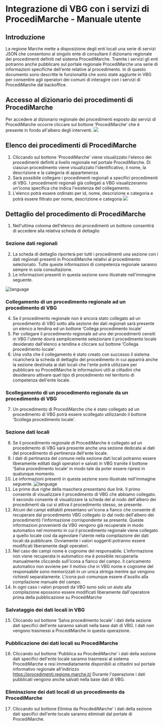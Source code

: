 # Integrazione di VBG con i servizi di ProcediMarche - Manuale utente

## Introduzione
La regione Marche mette a disposizione degli enti locali una serie di servizi JSON che consentono al singolo ente di consultare il dizionario regionale dei procedimenti definiti nel sistema ProcediMarche. Tramite i servizi gli enti potranno anche pubblicare sul portale regionale ProcediMarche una serie di informazioni specifiche dell'ente relative al procedimento.
In di questo documento sono descritte le funzionalità che sono state aggiunte in VBG per consentire agli operatori dei comuni di interagire con i servizi di ProcediMarche dal backoffice.


## Accesso al dizionario dei procedimenti di ProcediMarche
Per accedere al dizionario regionale dei procedimenti esposto dai servizi di ProcediMarche occorre cliccare sul bottone ‘ProcediMarche' che è presente in fondo all'albero degli interventi.
![](/configurazione/procedimarche/immagini/utepm1.png)


## Elenco dei procedimenti di ProcediMarche
1.	Cliccando sul bottone ‘ProcediMarche' viene visualizzato l'elenco dei procedimenti definiti a livello regionale nel portale ProcediMarche. Di ciascun procedimento viene visualizzato l'identificativo, il nome, la descrizione e la categoria di appartenenza
2.	Sarà possibile collegare i procedimenti regionali a specifici procedimenti di VBG. I procedimenti regionali già collegati a VBG visualizzeranno un'icona specifica   che indica l'esistenza del collegamento.
3.	L'elenco potrà essere ordinato per id, nome, descrizione e categoria e potrà essere filtrato per nome, descrizione e categoria
![](/configurazione/procedimarche/immagini/utepm2.png)

## Dettaglio del procedimento di ProcediMarche
1.	Nell'ultima colonna dell'elenco dei procedimenti un bottone consentirà di accedere alla relativa scheda di dettaglio
### Sezione dati regionali
2.	La scheda di dettaglio riporterà per tutti i procedimenti una sezione con i dati regionali presenti in ProcediMarche relativi al procedimento selezionato. Tutte queste informazioni di competenza regionale saranno sempre in sola consultazione.
3.	Le informazioni presenti in questa sezione sono illustrate nell'immagine seguente. 


![language](/configurazione/procedimarche/immagini/utepm3.png)
### Collegamento di un procedimento regionale ad un procedimento di VBG
4.	Se il procedimento regionale non è ancora stato collegato ad un procedimento di VBG sotto alla sezione dei dati regionali sarà presente un elenco a tendina ed un bottone ‘Collega procedimento locale'
5.	Per collegare il procedimento regionale ad uno dei procedimenti censiti in VBG l'utente dovrà semplicemente selezionare il procedimento locale desiderato dall'elenco a tendina e cliccare sul bottone ‘Collega procedimento locale'.
6.	Una volta che il collegamento è stato creato con successo il sistema ricaricherà la scheda di dettaglio del procedimento in cui apparirà anche la sezione destinata ai dati locali che l'ente potrà utilizzare per pubblicare su ProcediMarche le informazioni utili ai cittadini che desiderano attivare quel tipo di procedimento nel territorio di competenza dell'ente locale.
### Scollegamento di un procedimento regionale da un procedimento di VBG
7.	Un procedimento di ProcediMarche che è stato collegato ad un procedimento di VBG potrà essere scollegato utilizzando il bottone ‘Scollega procedimento locale'.

### Sezione dati locali
8.	Se il procedimento regionale di ProcediMarche è collegato ad un procedimento di VBG sarà presente anche una sezione dedicata ai dati del procedimento di pertinenza dell'ente locale.
9.	I dati di pertinanza del comune nella sezione dati locali potranno essere liberamente editati dagli operatori e salvati in VBG tramite il bottone ‘Salva procedimento locale' in modo tale da poter essere ripresi in qualunque momento.
10.	Le informazioni presenti in questa sezione sono illustrate nell'immagine seguente. 
![language](/configurazione/procedimarche/immagini/utepm4.png)
11. Le prime due righe della maschera presentano due link. Il primo consente di visualizzare il procedimento di VBG che abbiamo collegato. Il secondo consente di visualizzare la scheda del al nodo dell'albero dei procedimenti da cui si attiva il procedimento stesso, se presente.
 12. Alcuni dei campi editabili presentano un'icona a fianco  che consente di recuperare dal procedimento VBG collegato (o dal nodo dell'albero dei procedimenti) l'informazione corrispondente se presente. Queste informazioni provenienti da VBG vengono già recuperate in modo automatico nel momento in cui il procedimento regionale viene collegato a quello locale così da agevolare l'utente nella compilazione dei dati locali da pubblicare. Ovviamente i valori suggeriti potranno essere modificati liberamente dagli operatori.
13. Nel caso dei campi nome e cognome del responsabile. L'informazione non viene recuperata in automatico ma è possibile recuperarla manualmente cliccando sull'icona a fianco del campo. Il caricamento automatico non avviene per il motivo che in VBG nome e cognome del responsabile sono memorizzati in un unica stringa mentre qui vengono richiesti separatamente. L'icona può comunque essere d'ausilio alla compilazione manuale del campo.
14. In ogni caso i valori proposti da VBG sono solo un aiuto alla compilazione epossono essere modificati liberamente dall'operatore prima della pubblicazione su ProcediMarche

### Salvataggio dei dati locali in VBG 
15.	Cliccando sul bottone ‘Salva procedimento locale' i dati della sezione dati specifici dell'ente saranno salvati nella base dati di VBG. I dati non vengono trasmessi a ProcediMarche in questa operazione.

### Pubblicazione dei dati locali su ProcediMarche
16.	Cliccando sul bottone ‘Pubblica su ProcdediMarche' i dati della sezione dati specifici dell'ente locale saranno trasmessi al sistema ProcediMarche e resi immediatamente disponibili ai cittadini sul portale informativo regionale all'indirizzo https://procedimenti.regione.marche.it/
Durante l'operazione i dati pubblicati vengono anche salvati nella base dati di VBG.

### Eliminazione dei dati locali di un procedimento da ProcediMarche

17. Cliccando sul bottone Elimina da ProcdediMarche' i dati della sezione dati specifici dell'ente locale saranno eliminati dal portale di ProcediMarche.


